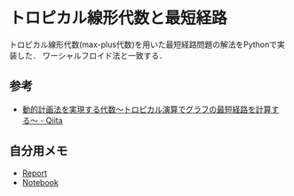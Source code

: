 # トロピカル線形代数と最短経路


トロピカル線形代数(max-plus代数)を用いた最短経路問題の解法をPythonで実装した．
ワーシャルフロイド法と一致する．


## 参考

* [動的計画法を実現する代数〜トロピカル演算でグラフの最短経路を計算する〜 - Qiita](https://qiita.com/lotz/items/094bffd77b24e37bf20e)


## 自分用メモ

* [Report](Report.pdf)
* [Notebook](Tropical_SPP.ipynb)